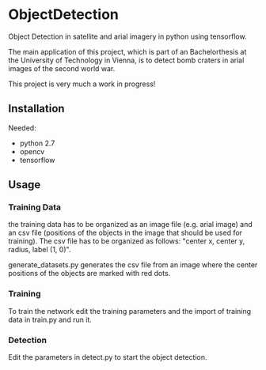 # ObjectDetection
Object Detection in satellite and arial imagery in python using tensorflow. 

The main application of this project, which is part of an Bachelorthesis at the University of Technology in Vienna, is to detect bomb craters in arial images of the second world war.

This project is very much a work in progress!

## Installation
Needed:
* python 2.7
* opencv
* tensorflow

## Usage
### Training Data
the training data has to be organized as an image file (e.g. arial image) and an csv file (positions of the objects in the image that should be used for training). 
The csv file has to be organized as follows: "center x, center y, radius, label (1, 0)".

generate_datasets.py generates the csv file from an image where the center positions of the objects are marked with red dots.

### Training
To train the network edit the training parameters and the import of training data in train.py and run it.

### Detection
Edit the parameters in detect.py to start the object detection.
